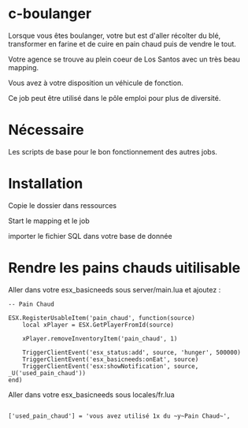 # c-boulanger
Lorsque vous êtes boulanger, votre but est d'aller récolter du blé, transformer en farine et de cuire en pain chaud puis de vendre le tout.

Votre agence se trouve au plein coeur de Los Santos avec un très beau mapping.

Vous avez à votre disposition un véhicule de fonction.

Ce job peut être utilisé dans le pôle emploi pour plus de diversité.

# Nécessaire
Les scripts de base pour le bon fonctionnement des autres jobs.

# Installation
Copie le dossier dans ressources 

Start le mapping et le job

importer le fichier SQL dans votre base de donnée

# Rendre les pains chauds uitilisable
Aller dans votre esx_basicneeds sous server/main.lua et ajoutez :
```
-- Pain Chaud

ESX.RegisterUsableItem('pain_chaud', function(source)
	local xPlayer = ESX.GetPlayerFromId(source)

	xPlayer.removeInventoryItem('pain_chaud', 1)

	TriggerClientEvent('esx_status:add', source, 'hunger', 500000)
	TriggerClientEvent('esx_basicneeds:onEat', source)
	TriggerClientEvent('esx:showNotification', source, _U('used_pain_chaud'))
end)
```

Aller dans votre esx_basicneeds sous locales/fr.lua
```

['used_pain_chaud'] = 'vous avez utilisé 1x du ~y~Pain Chaud~',

```
